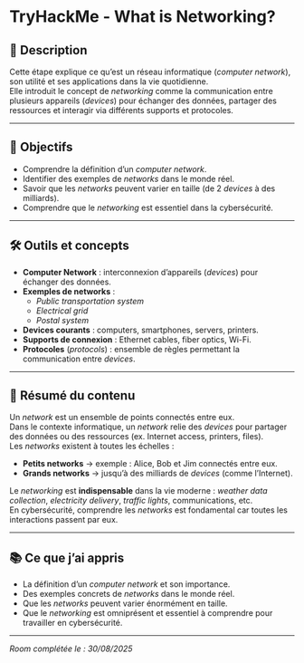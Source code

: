 # TryHackMe - What is Networking?

## 📄 Description
Cette étape explique ce qu’est un réseau informatique (*computer network*), son utilité et ses applications dans la vie quotidienne.  
Elle introduit le concept de *networking* comme la communication entre plusieurs appareils (*devices*) pour échanger des données, partager des ressources et interagir via différents supports et protocoles.

---

## 🎯 Objectifs
- Comprendre la définition d’un *computer network*.
- Identifier des exemples de *networks* dans le monde réel.
- Savoir que les *networks* peuvent varier en taille (de 2 *devices* à des milliards).
- Comprendre que le *networking* est essentiel dans la cybersécurité.

---

## 🛠️ Outils et concepts
- **Computer Network** : interconnexion d’appareils (*devices*) pour échanger des données.
- **Exemples de networks** :
  - *Public transportation system*
  - *Electrical grid*
  - *Postal system*
- **Devices courants** : computers, smartphones, servers, printers.
- **Supports de connexion** : Ethernet cables, fiber optics, Wi-Fi.
- **Protocoles** (*protocols*) : ensemble de règles permettant la communication entre *devices*.

---

## 📌 Résumé du contenu
Un *network* est un ensemble de points connectés entre eux.  
Dans le contexte informatique, un *network* relie des *devices* pour partager des données ou des ressources (ex. Internet access, printers, files).  
Les *networks* existent à toutes les échelles :  
- **Petits networks** → exemple : Alice, Bob et Jim connectés entre eux.  
- **Grands networks** → jusqu’à des milliards de *devices* (comme l’Internet).  

Le *networking* est **indispensable** dans la vie moderne : *weather data collection*, *electricity delivery*, *traffic lights*, communications, etc.  
En cybersécurité, comprendre les *networks* est fondamental car toutes les interactions passent par eux.

---

## 📚 Ce que j’ai appris
- La définition d’un *computer network* et son importance.
- Des exemples concrets de *networks* dans le monde réel.
- Que les *networks* peuvent varier énormément en taille.
- Que le *networking* est omniprésent et essentiel à comprendre pour travailler en cybersécurité.

---

_Room complétée le : 30/08/2025_
